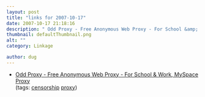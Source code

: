 ```yaml
---
layout: post
title: "links for 2007-10-17"
date: 2007-10-17 21:18:16
description: " Odd Proxy - Free Anonymous Web Proxy - For School &amp; Work, MySpace Proxy (tags --  censorship proxy)&#8230;"
thumbnail: defaultThumbnail.png
alt: ""
category: Linkage

author: dug
---
```


<ul class="delicious">
	<li>
		<div class="delicious-link"><a href="http://oddproxy.com/">Odd Proxy - Free Anonymous Web Proxy - For School &amp; Work, MySpace Proxy</a></div>
		<div class="delicious-tags">(tags: <a href="http://del.icio.us/dug/censorship">censorship</a> <a href="http://del.icio.us/dug/proxy">proxy</a>)</div>
	</li>
</ul>
